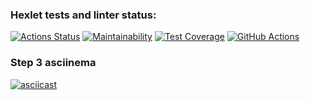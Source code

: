 ### Hexlet tests and linter status:
[![Actions Status](https://github.com/Julia-Tisa/frontend-project-lvl2/workflows/hexlet-check/badge.svg)](https://github.com/Julia-Tisa/frontend-project-lvl2/actions)
[![Maintainability](https://api.codeclimate.com/v1/badges/d415a8fd09d27c0fd771/maintainability)](https://codeclimate.com/github/Julia-Tisa/frontend-project-lvl2/maintainability)
[![Test Coverage](https://api.codeclimate.com/v1/badges/d415a8fd09d27c0fd771/test_coverage)](https://codeclimate.com/github/Julia-Tisa/frontend-project-lvl2/test_coverage)
[![GitHub Actions](https://github.com/Julia-Tisa/frontend-project-lvl2/actions/workflows/github-actions-demo.yml/badge.svg?branch=main)](https://github.com/Julia-Tisa/frontend-project-lvl2/actions/workflows/github-actions-demo.yml)
### Step 3 asciinema
[![asciicast](https://asciinema.org/a/vSbmoPvMxk3M3DPnsSpRQQZfj.svg)](https://asciinema.org/a/vSbmoPvMxk3M3DPnsSpRQQZfj)

